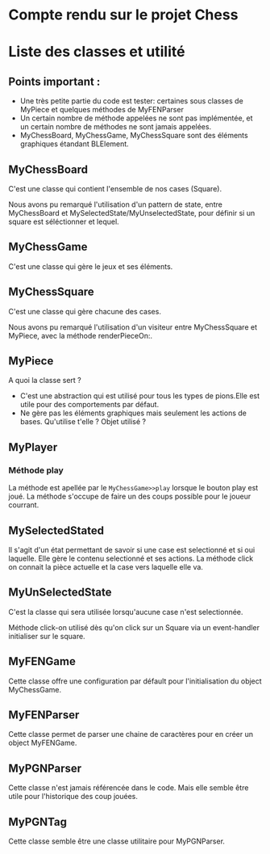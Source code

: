 # Compte rendu sur le projet Chess

# Liste des classes et utilité 
## Points important : 

- Une très petite partie du code est tester: certaines sous classes de MyPiece et quelques méthodes de MyFENParser
- Un certain nombre de méthode appelées ne sont pas implémentée, et un certain nombre de méthodes ne sont jamais appelées.
- MyChessBoard, MyChessGame, MyChessSquare sont des éléments graphiques étandant BLElement.


## MyChessBoard
C'est une classe qui contient l'ensemble de nos cases (Square).

Nous avons pu remarqué l'utilisation d'un pattern de state, entre MyChessBoard et MySelectedState/MyUnselectedState, pour définir si un square est séléctionner et lequel.

## MyChessGame
C'est une classe qui gère le jeux et ses éléments. 

## MyChessSquare
C'est une classe qui gère chacune des cases. 

Nous avons pu remarqué l'utilisation d'un visiteur entre MyChessSquare et MyPiece, avec la méthode renderPieceOn:.


## MyPiece

A quoi la classe sert ? 
- C'est une abstraction qui est utilisé pour tous les types de pions.Elle est utile pour des comportements par défaut.
- Ne gère pas les éléments graphiques mais seulement les actions de bases.
Qu'utilise t'elle ? Objet utilisé ?

## MyPlayer

### Méthode play
La méthode est apellée par le `MyChessGame>>play` lorsque le bouton play est joué. La méthode s'occupe de faire un des coups possible pour le joueur courrant.

## MySelectedStated
Il s'agit d'un état permettant de savoir si une case est selectionné et si oui laquelle. 
Elle gère le contenu selectionné et ses actions. 
La méthode click on connait la pièce actuelle et la case vers laquelle elle va. 

## MyUnSelectedState
C'est la classe qui sera utilisée lorsqu'aucune case n'est selectionnée.

Méthode click-on utilisé dès qu'on click sur un Square via un event-handler initialiser sur le square.

## MyFENGame
Cette classe offre une configuration par défault pour l'initialisation du object MyChessGame.

## MyFENParser
Cette classe permet de parser une chaine de caractères pour en créer un object MyFENGame.

## MyPGNParser
Cette classe n'est jamais référencée dans le code. Mais elle semble être utile pour l'historique des coup jouées.

## MyPGNTag
Cette classe semble être une classe utilitaire pour MyPGNParser.